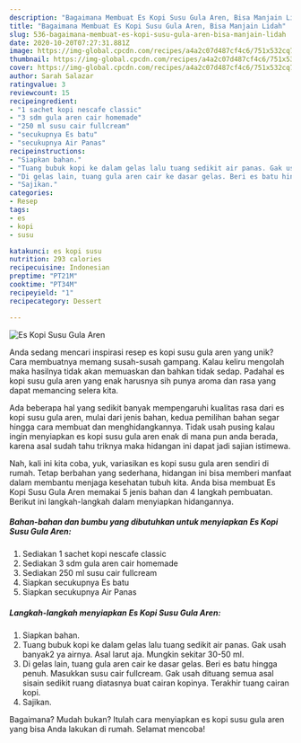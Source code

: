 ```yaml
---
description: "Bagaimana Membuat Es Kopi Susu Gula Aren, Bisa Manjain Lidah"
title: "Bagaimana Membuat Es Kopi Susu Gula Aren, Bisa Manjain Lidah"
slug: 536-bagaimana-membuat-es-kopi-susu-gula-aren-bisa-manjain-lidah
date: 2020-10-20T07:27:31.881Z
image: https://img-global.cpcdn.com/recipes/a4a2c07d487cf4c6/751x532cq70/es-kopi-susu-gula-aren-foto-resep-utama.jpg
thumbnail: https://img-global.cpcdn.com/recipes/a4a2c07d487cf4c6/751x532cq70/es-kopi-susu-gula-aren-foto-resep-utama.jpg
cover: https://img-global.cpcdn.com/recipes/a4a2c07d487cf4c6/751x532cq70/es-kopi-susu-gula-aren-foto-resep-utama.jpg
author: Sarah Salazar
ratingvalue: 3
reviewcount: 15
recipeingredient:
- "1 sachet kopi nescafe classic"
- "3 sdm gula aren cair homemade"
- "250 ml susu cair fullcream"
- "secukupnya Es batu"
- "secukupnya Air Panas"
recipeinstructions:
- "Siapkan bahan."
- "Tuang bubuk kopi ke dalam gelas lalu tuang sedikit air panas. Gak usah banyak2 ya airnya. Asal larut aja. Mungkin sekitar 30-50 ml."
- "Di gelas lain, tuang gula aren cair ke dasar gelas. Beri es batu hingga penuh. Masukkan susu cair fullcream. Gak usah dituang semua asal sisain sedikit ruang diatasnya buat cairan kopinya. Terakhir tuang cairan kopi."
- "Sajikan."
categories:
- Resep
tags:
- es
- kopi
- susu

katakunci: es kopi susu 
nutrition: 293 calories
recipecuisine: Indonesian
preptime: "PT21M"
cooktime: "PT34M"
recipeyield: "1"
recipecategory: Dessert

---
```



![Es Kopi Susu Gula Aren](https://img-global.cpcdn.com/recipes/a4a2c07d487cf4c6/751x532cq70/es-kopi-susu-gula-aren-foto-resep-utama.jpg)

Anda sedang mencari inspirasi resep es kopi susu gula aren yang unik? Cara membuatnya memang susah-susah gampang. Kalau keliru mengolah maka hasilnya tidak akan memuaskan dan bahkan tidak sedap. Padahal es kopi susu gula aren yang enak harusnya sih punya aroma dan rasa yang dapat memancing selera kita.



Ada beberapa hal yang sedikit banyak mempengaruhi kualitas rasa dari es kopi susu gula aren, mulai dari jenis bahan, kedua pemilihan bahan segar hingga cara membuat dan menghidangkannya. Tidak usah pusing kalau ingin menyiapkan es kopi susu gula aren enak di mana pun anda berada, karena asal sudah tahu triknya maka hidangan ini dapat jadi sajian istimewa.


Nah, kali ini kita coba, yuk, variasikan es kopi susu gula aren sendiri di rumah. Tetap berbahan yang sederhana, hidangan ini bisa memberi manfaat dalam membantu menjaga kesehatan tubuh kita. Anda bisa membuat Es Kopi Susu Gula Aren memakai 5 jenis bahan dan 4 langkah pembuatan. Berikut ini langkah-langkah dalam menyiapkan hidangannya.

<!--inarticleads1-->

##### Bahan-bahan dan bumbu yang dibutuhkan untuk menyiapkan Es Kopi Susu Gula Aren:

1. Sediakan 1 sachet kopi nescafe classic
1. Sediakan 3 sdm gula aren cair homemade
1. Sediakan 250 ml susu cair fullcream
1. Siapkan secukupnya Es batu
1. Siapkan secukupnya Air Panas




<!--inarticleads2-->

##### Langkah-langkah menyiapkan Es Kopi Susu Gula Aren:

1. Siapkan bahan.
1. Tuang bubuk kopi ke dalam gelas lalu tuang sedikit air panas. Gak usah banyak2 ya airnya. Asal larut aja. Mungkin sekitar 30-50 ml.
1. Di gelas lain, tuang gula aren cair ke dasar gelas. Beri es batu hingga penuh. Masukkan susu cair fullcream. Gak usah dituang semua asal sisain sedikit ruang diatasnya buat cairan kopinya. Terakhir tuang cairan kopi.
1. Sajikan.




Bagaimana? Mudah bukan? Itulah cara menyiapkan es kopi susu gula aren yang bisa Anda lakukan di rumah. Selamat mencoba!
